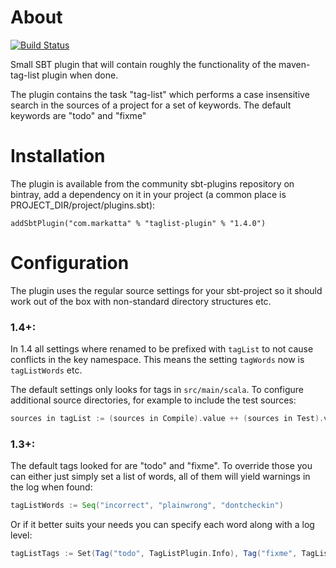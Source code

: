 # About
[![Build Status](https://travis-ci.org/johanandren/sbt-taglist.svg?branch=master)](https://travis-ci.org/johanandren/sbt-taglist)

Small SBT plugin that will contain roughly the functionality of the maven-tag-list plugin when done.


The plugin contains the task "tag-list" which performs a case insensitive search in the sources 
of a project for a set of keywords. The default keywords are "todo" and "fixme"

# Installation

The plugin is available from the community sbt-plugins repository on bintray, add a dependency on it in your project
(a common place is PROJECT_DIR/project/plugins.sbt):

    addSbtPlugin("com.markatta" % "taglist-plugin" % "1.4.0")

# Configuration
The plugin uses the regular source settings for your sbt-project so it should work out of the box with non-standard directory structures etc. 

### 1.4+:

In 1.4 all settings where renamed to be prefixed with `tagList` to not cause conflicts in the key namespace. This means the setting `tagWords` now is `tagListWords` etc. 

The default settings only looks for tags in `src/main/scala`. To configure additional source directories, for example to include the test sources:

```Scala
sources in tagList := (sources in Compile).value ++ (sources in Test).value
```

### 1.3+:
The default tags looked for are "todo" and "fixme". To override those you can either just simply set a list of words,
all of them will yield warnings in the log when found:

```Scala
tagListWords := Seq("incorrect", "plainwrong", "dontcheckin")
```

Or if it better suits your needs you can specify each word along with a log level:

```Scala
tagListTags := Set(Tag("todo", TagListPlugin.Info), Tag("fixme", TagListPlugin.Info))
```
